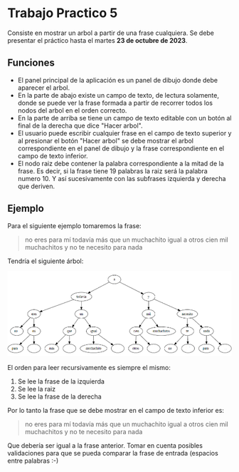 # Trabajo Practico 5

Consiste en mostrar un arbol a partir de una frase cualquiera. 
Se debe presentar el práctico hasta el martes **23 de octubre de 2023**.

## Funciones

* El panel principal de la aplicación es un panel de dibujo 
donde debe aparecer el arbol. 
* En la parte de abajo existe un campo de texto, de lectura
solamente, donde se puede
ver la frase formada a partir de recorrer todos los nodos del 
arbol en el orden correcto.
* En la parte de arriba se tiene un campo de texto editable 
con un botón al final de la derecha que dice "Hacer arbol".
* El usuario puede escribir cualquier frase en el campo de 
texto superior y al presionar el botón "Hacer arbol" se
debe mostrar el arbol correspondiente en el panel de dibujo
y la frase correspondiente en el campo de texto inferior.
* El nodo raiz debe contener la palabra correspondiente a la
mitad de la frase. Es decir, si la frase tiene 19 palabras 
la raiz será la palabra numero 10. Y así sucesivamente con 
las subfrases izquierda y derecha que deriven.

## Ejemplo

Para el siguiente ejemplo tomaremos la frase:

> no eres para mí todavía más que un muchachito igual a otros cien mil muchachitos y no te necesito para nada

Tendría el siguiente árbol:

![arbol](arbol.png)

El orden para leer recursivamente es siempre el mismo:

1. Se lee la frase de la izquierda
2. Se lee la raiz
3. Se lee la frase de la derecha

Por lo tanto la frase que se debe mostrar en el campo de texto
inferior es:

> no eres para mí todavía más que un muchachito igual a otros cien mil muchachitos y no te necesito para nada

Que debería ser igual a la frase anterior. Tomar en cuenta
posibles validaciones para que se pueda comparar la frase
de entrada (espacios entre palabras :-)



